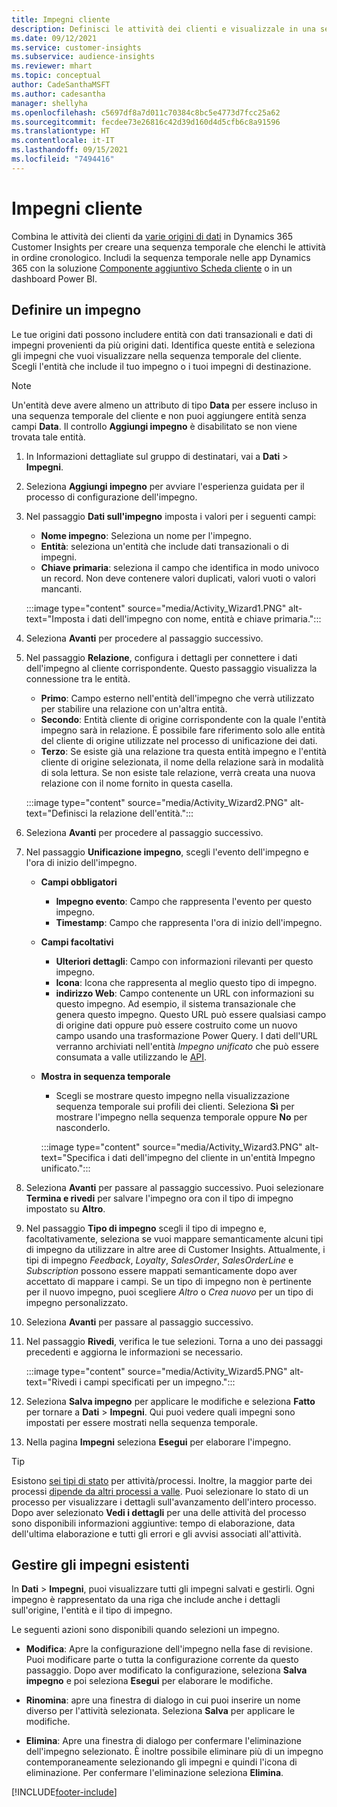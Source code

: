 ```yaml
---
title: Impegni cliente
description: Definisci le attività dei clienti e visualizzale in una sequenza temporale sui profili dei clienti.
ms.date: 09/12/2021
ms.service: customer-insights
ms.subservice: audience-insights
ms.reviewer: mhart
ms.topic: conceptual
author: CadeSanthaMSFT
ms.author: cadesantha
manager: shellyha
ms.openlocfilehash: c5697df8a7d011c70384c8bc5e4773d7fcc25a62
ms.sourcegitcommit: fecdee73e26816c42d39d160d4d5cfb6c8a91596
ms.translationtype: HT
ms.contentlocale: it-IT
ms.lasthandoff: 09/15/2021
ms.locfileid: "7494416"
---
```

# <a name="customer-activities"></a>Impegni cliente

Combina le attività dei clienti da [varie origini di dati](data-sources.md) in Dynamics 365 Customer Insights per creare una sequenza temporale che elenchi le attività in ordine cronologico. Includi la sequenza temporale nelle app Dynamics 365 con la soluzione [Componente aggiuntivo Scheda cliente](customer-card-add-in.md) o in un dashboard Power BI.

## <a name="define-an-activity"></a>Definire un impegno

Le tue origini dati possono includere entità con dati transazionali e dati di impegni provenienti da più origini dati. Identifica queste entità e seleziona gli impegni che vuoi visualizzare nella sequenza temporale del cliente. Scegli l'entità che include il tuo impegno o i tuoi impegni di destinazione.

> [!NOTE]
> Un'entità deve avere almeno un attributo di tipo **Data** per essere incluso in una sequenza temporale del cliente e non puoi aggiungere entità senza campi **Data**. Il controllo **Aggiungi impegno** è disabilitato se non viene trovata tale entità.

1. In Informazioni dettagliate sul gruppo di destinatari, vai a **Dati** > **Impegni**.

1. Seleziona **Aggiungi impegno** per avviare l'esperienza guidata per il processo di configurazione dell'impegno.

1. Nel passaggio **Dati sull'impegno** imposta i valori per i seguenti campi:

   - **Nome impegno**: Seleziona un nome per l'impegno.
   - **Entità**: seleziona un'entità che include dati transazionali o di impegni.
   - **Chiave primaria**: seleziona il campo che identifica in modo univoco un record. Non deve contenere valori duplicati, valori vuoti o valori mancanti.

   :::image type="content" source="media/Activity_Wizard1.PNG" alt-text="Imposta i dati dell'impegno con nome, entità e chiave primaria.":::

1. Seleziona **Avanti** per procedere al passaggio successivo.

1. Nel passaggio **Relazione**, configura i dettagli per connettere i dati dell'impegno al cliente corrispondente. Questo passaggio visualizza la connessione tra le entità.  

   - **Primo**: Campo esterno nell'entità dell'impegno che verrà utilizzato per stabilire una relazione con un'altra entità.
   - **Secondo**: Entità cliente di origine corrispondente con la quale l'entità impegno sarà in relazione. È possibile fare riferimento solo alle entità del cliente di origine utilizzate nel processo di unificazione dei dati.
   - **Terzo**: Se esiste già una relazione tra questa entità impegno e l'entità cliente di origine selezionata, il nome della relazione sarà in modalità di sola lettura. Se non esiste tale relazione, verrà creata una nuova relazione con il nome fornito in questa casella.

   :::image type="content" source="media/Activity_Wizard2.PNG" alt-text="Definisci la relazione dell'entità.":::

1. Seleziona **Avanti** per procedere al passaggio successivo. 

1. Nel passaggio **Unificazione impegno**, scegli l'evento dell'impegno e l'ora di inizio dell'impegno. 
   - **Campi obbligatori**
      - **Impegno evento**: Campo che rappresenta l'evento per questo impegno.
      - **Timestamp**: Campo che rappresenta l'ora di inizio dell'impegno.

   - **Campi facoltativi**
      - **Ulteriori dettagli**: Campo con informazioni rilevanti per questo impegno.
      - **Icona**: Icona che rappresenta al meglio questo tipo di impegno.
      - **indirizzo Web**: Campo contenente un URL con informazioni su questo impegno. Ad esempio, il sistema transazionale che genera questo impegno. Questo URL può essere qualsiasi campo di origine dati oppure può essere costruito come un nuovo campo usando una trasformazione Power Query. I dati dell'URL verranno archiviati nell'entità *Impegno unificato* che può essere consumata a valle utilizzando le [API](apis.md).

   - **Mostra in sequenza temporale**
      - Scegli se mostrare questo impegno nella visualizzazione sequenza temporale sui profili dei clienti. Seleziona **Sì** per mostrare l'impegno nella sequenza temporale oppure **No** per nasconderlo.

      :::image type="content" source="media/Activity_Wizard3.PNG" alt-text="Specifica i dati dell'impegno del cliente in un'entità Impegno unificato.":::

1. Seleziona **Avanti** per passare al passaggio successivo. Puoi selezionare **Termina e rivedi** per salvare l'impegno ora con il tipo di impegno impostato su **Altro**. 

1. Nel passaggio **Tipo di impegno** scegli il tipo di impegno e, facoltativamente, seleziona se vuoi mappare semanticamente alcuni tipi di impegno da utilizzare in altre aree di Customer Insights. Attualmente, i tipi di impegno *Feedback*, *Loyalty*, *SalesOrder*, *SalesOrderLine* e *Subscription* possono essere mappati semanticamente dopo aver accettato di mappare i campi. Se un tipo di impegno non è pertinente per il nuovo impegno, puoi scegliere *Altro* o *Crea nuovo* per un tipo di impegno personalizzato.

1. Seleziona **Avanti** per passare al passaggio successivo. 

1. Nel passaggio **Rivedi**, verifica le tue selezioni. Torna a uno dei passaggi precedenti e aggiorna le informazioni se necessario.

   :::image type="content" source="media/Activity_Wizard5.PNG" alt-text="Rivedi i campi specificati per un impegno.":::
   
1. Seleziona **Salva impegno** per applicare le modifiche e seleziona **Fatto** per tornare a **Dati** > **Impegni**. Qui puoi vedere quali impegni sono impostati per essere mostrati nella sequenza temporale. 

1. Nella pagina **Impegni** seleziona **Esegui** per elaborare l'impegno. 

> [!TIP]
> Esistono [sei tipi di stato](system.md#status-types) per attività/processi. Inoltre, la maggior parte dei processi [dipende da altri processi a valle](system.md#refresh-policies). Puoi selezionare lo stato di un processo per visualizzare i dettagli sull'avanzamento dell'intero processo. Dopo aver selezionato **Vedi i dettagli** per una delle attività del processo sono disponibili informazioni aggiuntive: tempo di elaborazione, data dell'ultima elaborazione e tutti gli errori e gli avvisi associati all'attività.


## <a name="manage-existing-activities"></a>Gestire gli impegni esistenti

In **Dati** > **Impegni**, puoi visualizzare tutti gli impegni salvati e gestirli. Ogni impegno è rappresentato da una riga che include anche i dettagli sull'origine, l'entità e il tipo di impegno.

Le seguenti azioni sono disponibili quando selezioni un impegno. 

- **Modifica**: Apre la configurazione dell'impegno nella fase di revisione. Puoi modificare parte o tutta la configurazione corrente da questo passaggio. Dopo aver modificato la configurazione, seleziona **Salva impegno** e poi seleziona **Esegui** per elaborare le modifiche.

- **Rinomina**: apre una finestra di dialogo in cui puoi inserire un nome diverso per l'attività selezionata. Seleziona **Salva** per applicare le modifiche.

- **Elimina**: Apre una finestra di dialogo per confermare l'eliminazione dell'impegno selezionato. È inoltre possibile eliminare più di un impegno contemporaneamente selezionando gli impegni e quindi l'icona di eliminazione. Per confermare l'eliminazione seleziona **Elimina**.

[!INCLUDE[footer-include](../includes/footer-banner.md)]
